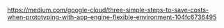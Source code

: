 https://medium.com/google-cloud/three-simple-steps-to-save-costs-when-prototyping-with-app-engine-flexible-environment-104fc6736495